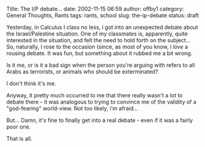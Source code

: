 Title: The I/P debate...
date: 2002-11-15 06:59
author: offby1
category: General Thoughts, Rants
tags: rants, school
slug: the-ip-debate
status: draft

Yesterday, in Calculus I class no less, i got into an unexpected debate about the Israel/Palestine situation. One of my classmates is, apparently, quite interested in the situation, and felt the need to hold forth on the subject\... So, naturally, I rose to the occasion (since, as most of you know, i *love* a rousing debate. It was fun, but something about it rubbed me a bit wrong.

Is it me, or is it a bad sign when the person you\'re arguing with refers to all Arabs as terrorists, or animals who should be exterminated?

I don\'t think it\'s me.

Anyway, it pretty much occurred to me that there really wasn\'t a lot to debate there - it was analogous to trying to convince me of the validity of a \"god-fearing\" world-view. Not too likely, i\'m afraid\...

But\... Damn, it\'s fine to finally get into a real debate - even if it was a fairly poor one.

That is all.
